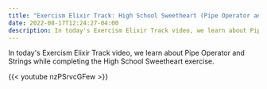 ```yaml
---
title: "Exercism Elixir Track: High School Sweetheart (Pipe Operator and Strings)"
date: 2022-08-17T12:24:27-04:00
description: In today's Exercism Elixir Track video, we learn about Pipe Operator and Strings while completing the High School Sweetheart exercise.
---
```


In today's Exercism Elixir Track video, we learn about Pipe Operator and Strings while completing the High School Sweetheart exercise.

{{< youtube nzPSrvcGFew >}}

